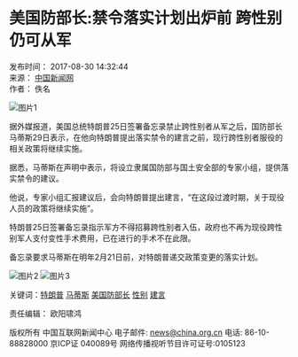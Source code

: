 # 美国防部长:禁令落实计划出炉前 跨性别仍可从军

发布时间： 2017-08-30 14:32:44  
来源： [中国新闻网](http://www.chinanews.com/gj/2017/08-30/8317924.shtml)  
作者： 佚名  

![图片1](http://images.china.cn/images1/ch/2021first/20211203-01.jpg)

据外媒报道，美国总统特朗普25日签署备忘录禁止跨性别者从军之后，国防部长马蒂斯29日表示，在他向特朗普提出落实禁令的建言之前，现行跨性别者服役的相关政策将继续实施。

据悉，马蒂斯在声明中表示，将设立隶属国防部与国土安全部的专家小组，提供落实禁令的建议。

他说，专家小组汇报建议后，会向特朗普提出建言，“在这段过渡时期，关于现役人员的政策将继续实施”。

特朗普25日签署备忘录指示军方不得招募跨性别者入伍，政府也不再为现役跨性别军人支付变性手术费用，已在进行的手术不在此限。

备忘录要求马蒂斯在明年2月21日前，对特朗普递交政策变更的落实计划。

![图片2](http://images.china.cn/images1/ch/2016first/161021-02.jpg)
![图片3](http://images.china.cn/images1/ch/2016first/161021-03.jpg)

关键词：[特朗普](http://search1.china.com.cn/search/searchcn_get.jsp?strUrl=news.china.com.cn&searchText=特朗普) [马蒂斯](http://search1.china.com.cn/search/searchcn_get.jsp?strUrl=news.china.com.cn&searchText=马蒂斯) [美国防部长](http://search1.china.com.cn/search/searchcn_get.jsp?strUrl=news.china.com.cn&searchText=美国防部长) [性别](http://search1.china.com.cn/search/searchcn_get.jsp?strUrl=news.china.com.cn&searchText=性别) [建言](http://search1.china.com.cn/search/searchcn_get.jsp?strUrl=news.china.com.cn&searchText=建言)

责任编辑： 欧阳啸鸿  

版权所有 中国互联网新闻中心 电子邮件: [news@china.org.cn](mailto:news@china.org.cn) 电话: 86-10-88828000 京ICP证 040089号 网络传播视听节目许可证号:0105123